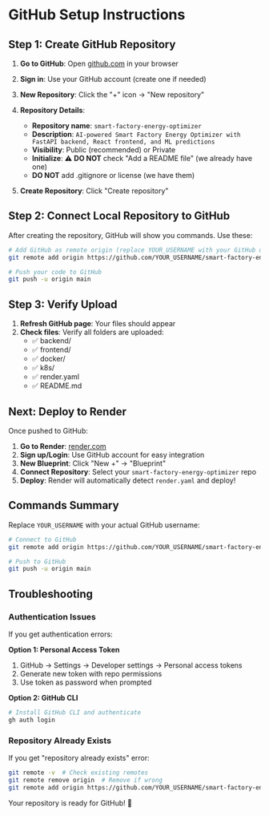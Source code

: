 # GitHub Setup Instructions

## Step 1: Create GitHub Repository

1. **Go to GitHub**: Open [github.com](https://github.com) in your browser
2. **Sign in**: Use your GitHub account (create one if needed)
3. **New Repository**: Click the "+" icon → "New repository"
4. **Repository Details**:
   - **Repository name**: `smart-factory-energy-optimizer`
   - **Description**: `AI-powered Smart Factory Energy Optimizer with FastAPI backend, React frontend, and ML predictions`
   - **Visibility**: Public (recommended) or Private
   - **Initialize**: ⚠️ **DO NOT** check "Add a README file" (we already have one)
   - **DO NOT** add .gitignore or license (we have them)

5. **Create Repository**: Click "Create repository"

## Step 2: Connect Local Repository to GitHub

After creating the repository, GitHub will show you commands. Use these:

```bash
# Add GitHub as remote origin (replace YOUR_USERNAME with your GitHub username)
git remote add origin https://github.com/YOUR_USERNAME/smart-factory-energy-optimizer.git

# Push your code to GitHub
git push -u origin main
```

## Step 3: Verify Upload

1. **Refresh GitHub page**: Your files should appear
2. **Check files**: Verify all folders are uploaded:
   - ✅ backend/
   - ✅ frontend/
   - ✅ docker/
   - ✅ k8s/
   - ✅ render.yaml
   - ✅ README.md

## Next: Deploy to Render

Once pushed to GitHub:

1. **Go to Render**: [render.com](https://render.com)
2. **Sign up/Login**: Use GitHub account for easy integration
3. **New Blueprint**: Click "New +" → "Blueprint"
4. **Connect Repository**: Select your `smart-factory-energy-optimizer` repo
5. **Deploy**: Render will automatically detect `render.yaml` and deploy!

## Commands Summary

Replace `YOUR_USERNAME` with your actual GitHub username:

```bash
# Connect to GitHub
git remote add origin https://github.com/YOUR_USERNAME/smart-factory-energy-optimizer.git

# Push to GitHub
git push -u origin main
```

## Troubleshooting

### Authentication Issues
If you get authentication errors:

**Option 1: Personal Access Token**
1. GitHub → Settings → Developer settings → Personal access tokens
2. Generate new token with repo permissions
3. Use token as password when prompted

**Option 2: GitHub CLI**
```bash
# Install GitHub CLI and authenticate
gh auth login
```

### Repository Already Exists
If you get "repository already exists" error:
```bash
git remote -v  # Check existing remotes
git remote remove origin  # Remove if wrong
git remote add origin https://github.com/YOUR_USERNAME/smart-factory-energy-optimizer.git
```

Your repository is ready for GitHub! 🚀
